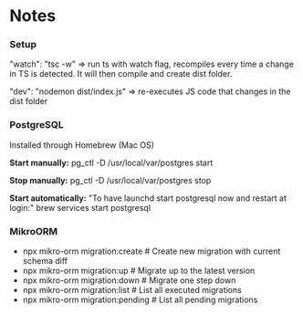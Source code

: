 <h1>Notes</h1>

<h3>Setup</h3>
"watch": "tsc -w" => run ts with watch flag, recompiles every time a change in TS is detected. It will then compile and create dist folder.

"dev": "nodemon dist/index.js" => re-executes JS code that changes in the dist folder

<h3>PostgreSQL</h3>
<p>Installed through Homebrew (Mac OS)</p>
<p>
<strong>Start manually:</strong>
pg_ctl -D /usr/local/var/postgres start

<strong>Stop manually:</strong>
pg_ctl -D /usr/local/var/postgres stop

<strong>Start automatically:</strong>
"To have launchd start postgresql now and restart at login:"
brew services start postgresql
</p>
<h3>MikroORM</h3>
<ul>
<li>npx mikro-orm migration:create   # Create new migration with current schema diff</li>
<li>npx mikro-orm migration:up       # Migrate up to the latest version</li>
<li>npx mikro-orm migration:down     # Migrate one step down</li>
<li>npx mikro-orm migration:list     # List all executed migrations</li>
<li>npx mikro-orm migration:pending  # List all pending migrations</li>
</ul>

